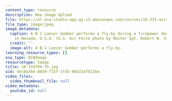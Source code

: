 ```yaml
---
content_type: resource
description: New image Upload
file: https://ol-ocw-studio-app-qa.s3.amazonaws.com/courses/16-333-aircraft-stability-and-control-fall-2004/dec8a3648859f15f1f4500a33afd12ba_16-333f04-th.jpg
file_type: image/jpeg
image_metadata:
  caption: A B-1 Lancer bomber performs a fly-by during a firepower demonstration
    in Nevada, U.S.A. (U.S. Air Force photo by Master Sgt. Robert W. Valenca.)
  credit: ''
  image-alt: A B-1 Lancer bomber performs a fly-by.
learning_resource_types: []
ocw_type: OCWImage
resourcetype: Image
title: 16-333f04-th.jpg
uid: dec8a364-8859-f15f-1f45-00a33afd12ba
video_files:
  video_thumbnail_file: null
video_metadata:
  youtube_id: null
---
```

